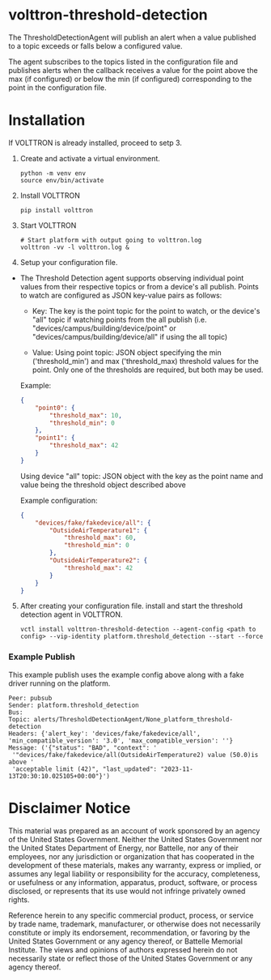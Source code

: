 # volttron-threshold-detection
The ThresholdDetectionAgent will publish an alert when a value published to a topic exceeds or falls below a configured
value.

The agent subscribes to the topics listed in the configuration file and publishes alerts when the callback receives a 
value for the point above the max (if configured) or below the min (if configured) corresponding to the point in the
configuration file.

# Installation
If VOLTTRON is already installed, proceed to setp 3.

1. Create and activate a virtual environment.

    ```shell
    python -m venv env
    source env/bin/activate
    ```
2. Install VOLTTRON

    ```shell
    pip install volttron
    ```

3. Start VOLTTRON
    ```shell
    # Start platform with output going to volttron.log
    volttron -vv -l volttron.log &
    ```

4. Setup your configuration file. 


* The Threshold Detection agent supports observing individual point values from their respective topics or from a device's
    all publish.  Points to watch are configured as JSON key-value pairs as follows:

    * Key:  The key is the point topic for the point to watch, or the device's "all" topic if watching points from the all 
    publish (i.e. "devices/campus/building/device/point" or "devices/campus/building/device/all" if using the all topic)

    * Value:  Using point topic: JSON object specifying the min ('threshold_min') and max ('threshold_max) threshold values 
    for the point.  Only one of the thresholds are required, but both may be used.

    Example:

    ```json
    {
        "point0": {
            "threshold_max": 10,
            "threshold_min": 0
        },
        "point1": {
            "threshold_max": 42
        }
    }
    ```

    Using device "all" topic:  JSON object with the key as the point name and value being the threshold object described
    above

    Example configuration:

    ```json
    {
        "devices/fake/fakedevice/all": {
            "OutsideAirTemperature1": {
                "threshold_max": 60,
                "threshold_min": 0
            },
            "OutsideAirTemperature2": {
                "threshold_max": 42
            }
        }
    }
    ```
5. After creating your configuration file. install and start the threshold detection agent in VOLTTRON.

    ```shell
    vctl install volttron-threshold-detection --agent-config <path to config> --vip-identity platform.threshold_detection --start --force
    ```

### Example Publish

This example publish uses the example config above along with a fake driver running on the platform.

```
Peer: pubsub
Sender: platform.threshold_detection
Bus:
Topic: alerts/ThresholdDetectionAgent/None_platform_threshold-detection
Headers: {'alert_key': 'devices/fake/fakedevice/all', 'min_compatible_version': '3.0', 'max_compatible_version': ''}
Message: ('{"status": "BAD", "context": '
 '"devices/fake/fakedevice/all(OutsideAirTemperature2) value (50.0)is above '
 'acceptable limit (42)", "last_updated": "2023-11-13T20:30:10.025105+00:00"}')
```
# Disclaimer Notice

This material was prepared as an account of work sponsored by an agency of the
United States Government.  Neither the United States Government nor the United
States Department of Energy, nor Battelle, nor any of their employees, nor any
jurisdiction or organization that has cooperated in the development of these
materials, makes any warranty, express or implied, or assumes any legal
liability or responsibility for the accuracy, completeness, or usefulness or any
information, apparatus, product, software, or process disclosed, or represents
that its use would not infringe privately owned rights.

Reference herein to any specific commercial product, process, or service by
trade name, trademark, manufacturer, or otherwise does not necessarily
constitute or imply its endorsement, recommendation, or favoring by the United
States Government or any agency thereof, or Battelle Memorial Institute. The
views and opinions of authors expressed herein do not necessarily state or
reflect those of the United States Government or any agency thereof.